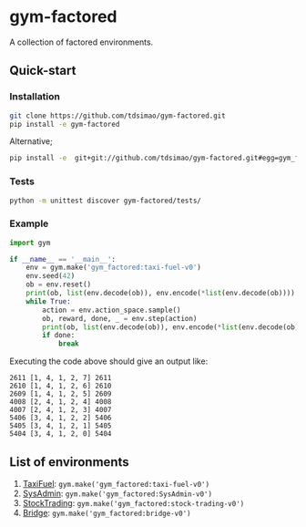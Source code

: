 # gym-factored
A collection of factored environments.

## Quick-start 

### Installation
```bash
git clone https://github.com/tdsimao/gym-factored.git
pip install -e gym-factored
```

Alternative;
```bash
pip install -e  git+git://github.com/tdsimao/gym-factored.git#egg=gym_factored
```

### Tests
```bash
python -m unittest discover gym-factored/tests/
```


### Example
```python
import gym

if __name__ == '__main__':
    env = gym.make('gym_factored:taxi-fuel-v0')
    env.seed(42)
    ob = env.reset()
    print(ob, list(env.decode(ob)), env.encode(*list(env.decode(ob))))
    while True:
        action = env.action_space.sample()
        ob, reward, done, _ = env.step(action)
        print(ob, list(env.decode(ob)), env.encode(*list(env.decode(ob))))
        if done:
            break
```

Executing the code above should give an output like:
```
2611 [1, 4, 1, 2, 7] 2611
2610 [1, 4, 1, 2, 6] 2610
2609 [1, 4, 1, 2, 5] 2609
4008 [2, 4, 1, 2, 4] 4008
4007 [2, 4, 1, 2, 3] 4007
5406 [3, 4, 1, 2, 2] 5406
5405 [3, 4, 1, 2, 1] 5405
5404 [3, 4, 1, 2, 0] 5404
```

## List of environments

1. [TaxiFuel](./gym_factored/envs/taxi_fuel_env.py): `gym.make('gym_factored:taxi-fuel-v0')`
2. [SysAdmin](./gym_factored/envs/sysadmin.py): `gym.make('gym_factored:SysAdmin-v0')`
3. [StockTrading](./gym_factored/envs/stock_trading.py): `gym.make('gym_factored:stock-trading-v0')`
4. [Bridge](./gym_factored/envs/bridge.py): `gym.make('gym_factored:bridge-v0')`
